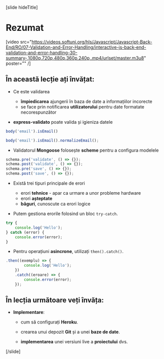 [slide hideTitle]

# Rezumat

[video src="https://videos.softuni.org/hls/Javascript/Javascript-Back-End/RO/07-Validation-and-Error-Handling/interactive-js-back-end-validation-and-error-handling-30-summary-,1080p,720p,480p,360p,240p,.mp4/urlset/master.m3u8" poster="" /]

## În această lecție ați învățat:

- Ce este validarea
   * **împiedicarea** ajungerii în baza de date a informațiilor incorecte  
   * se face prin notificarea **utilizatorului** pentru date formatate necorespunzător 

- **express-validato** poate valida și igieniza datele

```js
body('email').isEmail()
```

```js
body('email').isEmail().normalizeEmail();
```


- Validatorul **Mongoose** folosește **scheme** pentru a configura modelele

```js
schema.pre('validate', () => {});
schema.post('validate', () => {});
schema.pre('save', () => {});
schema.post('save', () => {});
```

- Există trei tipuri principale de erori
  * erori **tehnice** - apar ca urmare a unor probleme hardware
  * erori **așteptate**
  * **băguri**, cunoscute ca erori logice


- Putem gestiona erorile folosind un bloc `try-catch`.

```js
try {
    console.log('Hello');
} catch (error) {
    console.error(error);
}
```

- Pentru operațiuni **asincrone**, utilizați `then().catch()`.

```js
.then((exemplu) => {
        console.log('Hello');
    })
    .catch((eroare) => {
        console.error(error);
    });  
```

## În lecția următoare veți învăța:

- **Implementare**:

   * cum să configurați **Heroku**.

   * crearea unui depozit **Git** și a unei **baze de date**.

   * **implementarea** unei versiuni live a **proiectului** dvs.

[/slide]